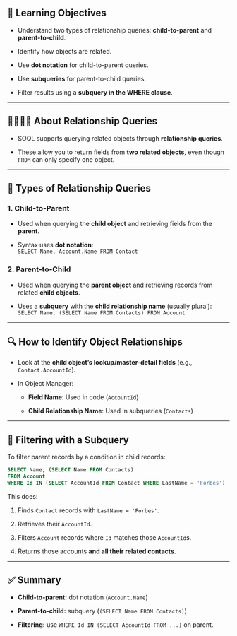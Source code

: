 ## 🔑 **Learning Objectives**

- Understand two types of relationship queries: **child-to-parent** and **parent-to-child**.
    
- Identify how objects are related.
    
- Use **dot notation** for child-to-parent queries.
    
- Use **subqueries** for parent-to-child queries.
    
- Filter results using a **subquery in the WHERE clause**.
    

---

## 👨‍👩‍👧‍👦 About Relationship Queries

- SOQL supports querying related objects through **relationship queries**.
    
- These allow you to return fields from **two related objects**, even though `FROM` can only specify one object.
    

---

## 📘 Types of Relationship Queries

### 1. **Child-to-Parent**

- Used when querying the **child object** and retrieving fields from the **parent**.
    
- Syntax uses **dot notation**:  
    `SELECT Name, Account.Name FROM Contact`
    

### 2. **Parent-to-Child**

- Used when querying the **parent object** and retrieving records from related **child objects**.
    
- Uses a **subquery** with the **child relationship name** (usually plural):  
    `SELECT Name, (SELECT Name FROM Contacts) FROM Account`
    

---

## 🔍 How to Identify Object Relationships

- Look at the **child object’s lookup/master-detail fields** (e.g., `Contact.AccountId`).
    
- In Object Manager:
    
    - **Field Name**: Used in code (`AccountId`)
        
    - **Child Relationship Name**: Used in subqueries (`Contacts`)
        

---

## 🧠 Filtering with a Subquery

To filter parent records by a condition in child records:

```sql
SELECT Name, (SELECT Name FROM Contacts)
FROM Account
WHERE Id IN (SELECT AccountId FROM Contact WHERE LastName = 'Forbes')
```

This does:

1. Finds `Contact` records with `LastName = 'Forbes'`.
    
2. Retrieves their `AccountId`.
    
3. Filters `Account` records where `Id` matches those `AccountId`s.
    
4. Returns those accounts **and all their related contacts**.
    

---

## ✅ Summary

- **Child-to-parent:** dot notation (`Account.Name`)
    
- **Parent-to-child:** subquery (`(SELECT Name FROM Contacts)`)
    
- **Filtering:** use `WHERE Id IN (SELECT AccountId FROM ...)` on parent.
    
